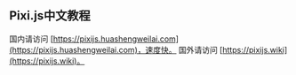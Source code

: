 
## Pixi.js中文教程

国内请访问 [https://pixijs.huashengweilai.com](https://pixijs.huashengweilai.com)，速度快。
国外请访问 [https://pixijs.wiki](https://pixijs.wiki)。